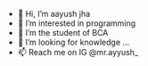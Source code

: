 - 👋 Hi, I’m aayush jha
- 👀 I’m interested in programming
- 🌱 I’m the student of BCA
- 💞️ I’m looking for knowledge ...
- 📫 Reach me on IG @mr.ayyush_

<!---
aayush-jii/aayush-jii is a ✨ special ✨ repository because its `README.md` (this file) appears on your GitHub profile.
You can click the Preview link to take a look at your changes.
--->
